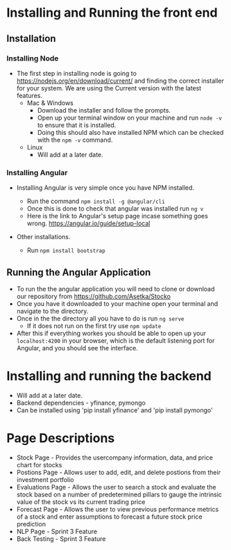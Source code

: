 # Installing and Running the front end
## Installation

### Installing Node
* The first step in installing node is going to https://nodejs.org/en/download/current/ and finding the correct installer for your system. We are using the Current version with the latest features.  
    * Mac & Windows
        * Download the installer and follow the prompts.  
        * Open up your terminal window on your machine and run ```node -v``` to ensure that it is installed.
        * Doing this should also have installed NPM which can be checked with the ```npm -v``` command.  
    * Linux
        * Will add at a later date. 

### Installing Angular
* Installing Angular is very simple once you have NPM installed. 
    * Run the command ``` npm install -g @angular/cli ```
    * Once this is done to check that angular was installed run ```ng v```
    * Here is the link to Angular's setup page incase something goes wrong.  https://angular.io/guide/setup-local

* Other installations.
    * Run ```npm install bootstrap```
## Running the Angular Application
* To run the the angular application you will need to clone or download our repository from https://github.com/Asetka/Stocko 
* Once you have it downloaded to your machine open your terminal and navigate to the directory.  
* Once in the the directory all you have to do is run ```ng serve```
    * If it does not run on the first try use ```npm update``` 
* After this if everything workes you should be able to open up your ```localhost:4200``` in your browser,  which is the default listening port for Angular, and you should see the interface.  


# Installing and running the backend

* Will add at a later date. 
* Backend dependencies - yfinance, pymongo
* Can be installed using 'pip install yfinance' and 'pip install pymongo'

# Page Descriptions
* Stock Page - Provides the usercompany information, data, and price chart for stocks
* Postions Page - Allows user to add, edit, and delete postions from their investment portfolio
* Evaluations Page - Allows the user to search a stock and evaluate the stock based on a number of predetermined pillars to gauge the intrinsic value of the stock vs its current trading price
* Forecast Page - Allows the user to view previous performance metrics of a stock and enter assumptions to forecast a future stock price prediction
* NLP Page - Sprint 3 Feature
* Back Testing - Sprint 3 Feature
